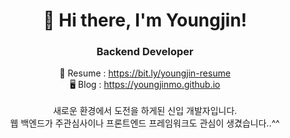 <h1 align="center">👋 Hi there, I'm Youngjin!</h1>
<h3 align="center">Backend Developer</h3>
<div align="center">
  📝 Resume : <a href="https://bit.ly/youngjinmo_resume" target="_blank">https://bit.ly/youngjin-resume</a><br>
  🖥 Blog   : <a href="https://youngjinmo.github.io" target="_blank">https://youngjinmo.github.io</a><br><br>
  새로운 환경에서 도전을 하게된 신입 개발자입니다.<br>
  웹 백엔드가 주관심사이나 프론트엔드 프레임워크도 관심이 생겼습니다..^^
</div>
